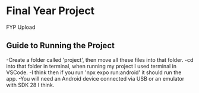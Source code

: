 # Final Year Project
 FYP Upload

## Guide to Running the Project

-Create a folder called 'project', then move all these files into that folder.
-cd into that folder in terminal, when running my project I used terminal in VSCode.
-I think then if you run 'npx expo run:android' it should run the app.
-You will need an Android device connected via USB or an emulator with SDK 28 I think. 
